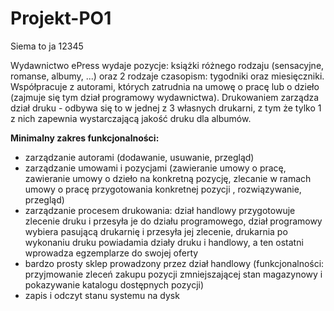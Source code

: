 # Projekt-PO1
Siema to ja
12345

Wydawnictwo ePress wydaje pozycje: książki różnego rodzaju (sensacyjne, romanse, albumy, ...) oraz 2 rodzaje czasopism: tygodniki oraz miesięczniki. Współpracuje z autorami, których zatrudnia na umowę o pracę lub o dzieło (zajmuje się tym dział programowy wydawnictwa). Drukowaniem zarządza dział druku - odbywa się to w jednej z 3 własnych drukarni, z tym że tylko 1 z nich zapewnia wystarczającą jakość druku dla albumów.

**Minimalny zakres funkcjonalności:**
* zarządzanie autorami (dodawanie, usuwanie, przegląd)
* zarządzanie umowami i pozycjami (zawieranie umowy o pracę, zawieranie umowy o dzieło na konkretną pozycję, zlecanie w ramach umowy o pracę przygotowania konkretnej pozycji , rozwiązywanie, przegląd)
* zarządzanie procesem drukowania: dział handlowy przygotowuje zlecenie druku i przesyła je do działu programowego, dział programowy wybiera pasującą drukarnię i przesyła jej zlecenie, drukarnia po wykonaniu druku powiadamia działy druku i handlowy, a ten ostatni wprowadza egzemplarze do swojej oferty
* bardzo prosty sklep prowadzony przez dział handlowy (funkcjonalności: przyjmowanie zleceń zakupu pozycji zmniejszającej stan magazynowy i pokazywanie katalogu dostępnych pozycji)
* zapis i odczyt stanu systemu na dysk
